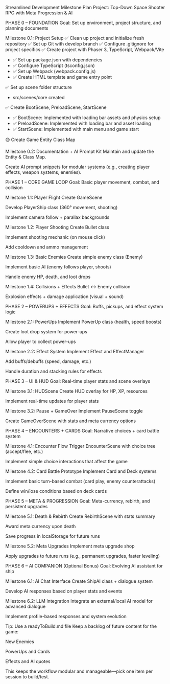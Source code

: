 Streamlined Development Milestone Plan
Project: Top-Down Space Shooter RPG with Meta Progression & AI

PHASE 0 – FOUNDATION
Goal: Set up environment, project structure, and planning documents

Milestone 0.1: Project Setup
✅ Clean up project and initialize fresh repository
✅ Set up Git with develop branch
✅ Configure .gitignore for project specifics
✅ Create project with Phaser 3, TypeScript, Webpack/Vite
  - ✅ Set up package.json with dependencies
  - ✅ Configure TypeScript (tsconfig.json)
  - ✅ Set up Webpack (webpack.config.js)
  - ✅ Create HTML template and game entry point

✅ Set up scene folder structure
  - src/scenes/core created

✅ Create BootScene, PreloadScene, StartScene
  - ✅ BootScene: Implemented with loading bar assets and physics setup
  - ✅ PreloadScene: Implemented with loading bar and asset loading
  - ✅ StartScene: Implemented with main menu and game start

🟡 Create Game Entity Class Map

Milestone 0.2: Documentation + AI Prompt Kit
 Maintain and update the Entity & Class Map.

 Create AI prompt snippets for modular systems (e.g., creating player effects, weapon systems, enemies).

PHASE 1 – CORE GAME LOOP
Goal: Basic player movement, combat, and collision

Milestone 1.1: Player Flight
 Create GameScene

 Develop PlayerShip class (360° movement, shooting)

 Implement camera follow + parallax backgrounds

Milestone 1.2: Player Shooting
 Create Bullet class

 Implement shooting mechanic (on mouse click)

 Add cooldown and ammo management

Milestone 1.3: Basic Enemies
 Create simple enemy class (Enemy)

 Implement basic AI (enemy follows player, shoots)

 Handle enemy HP, death, and loot drops

Milestone 1.4: Collisions + Effects
 Bullet ↔ Enemy collision

 Explosion effects + damage application (visual + sound)

PHASE 2 – POWERUPS + EFFECTS
Goal: Buffs, pickups, and effect system logic

Milestone 2.1: PowerUps
 Implement PowerUp class (health, speed boosts)

 Create loot drop system for power-ups

 Allow player to collect power-ups

Milestone 2.2: Effect System
 Implement Effect and EffectManager

 Add buffs/debuffs (speed, damage, etc.)

 Handle duration and stacking rules for effects

PHASE 3 – UI & HUD
Goal: Real-time player stats and scene overlays

Milestone 3.1: HUDScene
 Create HUD overlay for HP, XP, resources

 Implement real-time updates for player stats

Milestone 3.2: Pause + GameOver
 Implement PauseScene toggle

 Create GameOverScene with stats and meta currency options

PHASE 4 – ENCOUNTERS + CARDS
Goal: Narrative choices + card battle system

Milestone 4.1: Encounter Flow
 Trigger EncounterScene with choice tree (accept/flee, etc.)

 Implement simple choice interactions that affect the game

Milestone 4.2: Card Battle Prototype
 Implement Card and Deck systems

 Implement basic turn-based combat (card play, enemy counterattacks)

 Define win/lose conditions based on deck cards

PHASE 5 – META & PROGRESSION
Goal: Meta-currency, rebirth, and persistent upgrades

Milestone 5.1: Death & Rebirth
 Create RebirthScene with stats summary

 Award meta currency upon death

 Save progress in localStorage for future runs

Milestone 5.2: Meta Upgrades
 Implement meta upgrade shop

 Apply upgrades to future runs (e.g., permanent upgrades, faster leveling)

PHASE 6 – AI COMPANION (Optional Bonus)
Goal: Evolving AI assistant for ship

Milestone 6.1: AI Chat Interface
 Create ShipAI class + dialogue system

 Develop AI responses based on player stats and events

Milestone 6.2: LLM Integration
 Integrate an external/local AI model for advanced dialogue

 Implement profile-based responses and system evolution

Tip: Use a readyToBuild.md file
Keep a backlog of future content for the game:

New Enemies

PowerUps and Cards

Effects and AI quotes

This keeps the workflow modular and manageable—pick one item per session to build/test.